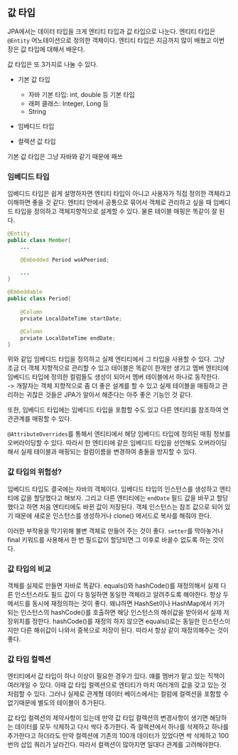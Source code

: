 ## 값 타입

JPA에서는 데이터 타입을 크게 엔티티 타입과 값 타입으로 나눈다. 엔티티 타입은 `@Entity` 어노테이션으로 정의한 객체이다. 엔티티 타입은 지금까지 많이 배웠고 이번 장은 값 타입에 대해서 배운다.

값 타입은 또 3가지로 나눌 수 있다.
- 기본 값 타입
    - 자바 기본 타입: int, double 등 기본 타입
    - 래퍼 클래스: Integer, Long 등
    - String

- 임베디드 타입
- 컬렉션 값 타입

기본 값 타입은 그냥 자바와 같기 때문에 패쓰

### 임베디드 타입

임베디드 타입은 쉽게 설명하자면 엔티티 타입이 아니고 사용자가 직접 정의한 객체라고 이해하면 좋을 것 같다. 엔티티 안에서 공통으로 묶어서 객체로 관리하고 싶을 때 임베디드 타입을 정의하고 객체지향적으로 설계할 수 있다. 물론 테이블 매핑은 똑같이 잘 된다.

```java
@Entity
public class Member{
    ...

    @Embedded Period wokPeeriod;

    ...
}

@Embeddable
public class Period{
    
    @Column
    prviate LocalDateTime startDate;

    @Column
    prviate LocalDateTime endDate;
}
```

위와 같입 임베디드 타입을 정의하고 실제 엔티티에서 그 타입을 사용할 수 있다. 그냥 조금 더 객체 지향적으로 관리할 수 있고 테이블은 똑같이 한개만 생기고 멤버 엔티티에 임베디드 타입에 정의한 컬럼들도 생성이 되어서 멤버 테이블에서 하나로 동작한다.  
-> 개잘자는 객체 지향적으로 좀 더 좋은 설계를 할 수 있고 실제 테이블을 매핑하고 관리하는 귀찮은 것들은 JPA가 알아서 해준다는 아주 좋은 기능인 것 같다.

또한, 임베디드 타입에는 임베디드 타입을 포함할 수도 있고 다른 엔티티를 참조하여 연관관계를 매핑할 수 있다. 

`@AttributeOverrides`를 통해서 엔티티에서 해당 임베디드 타입에 정의된 매핑 정보를 오버라이딩할 수 있다. 따라서 한 엔티티에 같은 임베디드 타입을 선언해도 오버라이딩해서 실제 테이블과 매핑되는 컬럼이름을 변경하여 충돌을 방지할 수 있다.

### 값 타입의 위험성?

임베디드 타입도 결국에는 자바의 객체이다. 임베디드 타입의 인스턴스를 생성하고 엔티티에 값을 할당했다고 해보자. 그리고 다른 엔티티에는 `endDate` 필드 값을 바꾸고 할당했다고 하면 처음 엔티티에도 바뀐 값이 저장된다. 객체 인스턴스는 참조 값으로 되어 있기 때문에 새로운 인스턴스를 생성하거나 clone() 메서드로 복사를 해줘야 한다.

이러한 부작용을 막기위해 불변 객체로 만들어 주는 것이 좋다. `setter`를 막아놓거나 final 키워드를 사용해서 한 번 필드값이 할당되면 그 이후로 바꿀수 없도록 하는 것이다.

### 값 타입의 비교

객체를 실제로 만들면 자바로 똑같다. equals()와 hashCode()를 재정의해서 실제 다른 인스턴스라도 필드 값이 다 동일하면 동일한 객체라고 알려주도록 해야한다. 항상 두 메서드를 동시에 재정의하는 것이 좋다. 왜냐하면 HashSet이나 HashMap에서 키가 되는 인스턴스의 hashCode()를 호출하면 해당 인스턴스의 해쉬값을 받아와서 실제 저장위치를 정한다. hashCode()를 재정의 하지 않으면 equals()로는 동일한 인스턴스이지만 다른 해쉬값이 나와서 중복으로 저장이 된다. 따라서 항상 같이 재정의해주는 것이 좋다.

### 값 타입 컬렉션

엔티티에서 값 타입이 하나 이상이 필요한 경우가 있다. 얘를 멤버가 맡고 있는 직책이 여러개일 수 있다. 이때 값 타입 컬렉션으로 엔티티가 마치 여러개의 값을 갖고 있는 것 처럼할 수 있다. 그러나 실제로 관계형 데이터 베이스에서는 컬럼에 컬렉션을 포함할 수 없기때문에 별도의 테이블이 추가된다. 

값 타입 컬렉션의 제약사항이 있는데 만약 값 타입 컬렉션의 변경사항이 생기면 해당하는 데이터를 모두 삭제하고 다시 싹다 추가한다. 즉 컬렉션에서 하나를 삭제하고 하나를 추가한다고 하더라도 만약 컬렉션에 기존의 100개 데이터가 있었다면 싹 삭제하고 100번의 삽입 쿼리가 날라간다. 따라서 컬렉션이 많아지면 일대다 관계를 고려해야한다.
